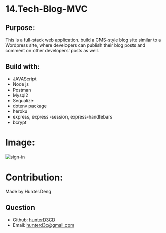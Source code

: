 # 14.Tech-Blog-MVC
## Purpose:

This is a full-stack web application. build a CMS-style blog site similar to a Wordpress site, where developers can publish their blog posts and comment on other developers’ posts as well.

## Build with:

- JAVAScript
- Node js
- Postman
- Mysql2
- Sequalize
- dotenv package
- heroku
- express, express -session, express-handlebars
- bcrypt

# Image:

![sign-in](https://user-images.githubusercontent.com/82790906/128661572-6c815ee8-6a87-4808-a42f-f9a337a1e24a.PNG)



# Contribution:

Made by Hunter.Deng

## Question
  * Github: [hunterD3CD](https://github.com/hunterD3CD)
  * Email: hunterd3c@gmail.com 
